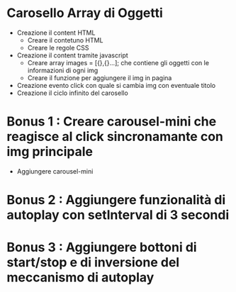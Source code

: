 # Carosello Array di Oggetti

- Creazione  il content HTML 
    - Creare il contetuno HTML
    - Creare le regole CSS 
- Creazione  il content tramite javascript
    - Creare array images = [{},{}...]; che contiene gli oggetti con le informazioni di ogni img
    - Creare il funzione per aggiungere il img in pagina
- Creazione evento click con quale si cambia img con eventuale titolo
- Creazione il ciclo infinito del carosello

# Bonus 1 : Creare carousel-mini che reagisce al click sincronamante con img principale

- Aggiungere carousel-mini 

# Bonus 2 : Aggiungere funzionalità di autoplay con setInterval di 3 secondi

# Bonus 3 : Aggiungere bottoni di start/stop e di inversione del meccanismo di autoplay